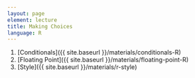 ```yaml
---
layout: page
element: lecture
title: Making Choices
language: R
---
```


1. [Conditionals]({{ site.baseurl }}/materials/conditionals-R)
2. [Floating Point]({{ site.baseurl }}/materials/floating-point-R)
2. [Style]({{ site.baseurl }}/materials/r-style)